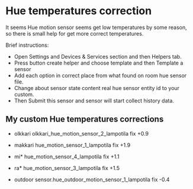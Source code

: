 # Hue temperatures correction

It seems Hue motion sensor seems get low temperatures by some reason, so there is small help for get more correct temperatures.


Brief instructions: 

- Open Settings and Devices & Services section and then Helpers tab.
- Press button create helper and choose template and then Template a sensor
- Add each option in correct place from what found on room hue sensor file.
- Change about sensor state content real hue sensor entity id to your custom.
- Then Submit this sensor and sensor will start collect history data. 


## My custom Hue temperatures corrections

- olkkari
olkkari_hue_motion_sensor_2_lampotila
fix +0.9

- makkari
hue_motion_sensor_1_lampotila
fix +1.9

- mi*
hue_motion_sensor_4_lampotila
fix +1.1

- ra*
hue_motion_sensor_3_lampotila
fix +1.5

- outdoor
sensor.hue_outdoor_motion_sensor_1_lampotila
fix -0.4

